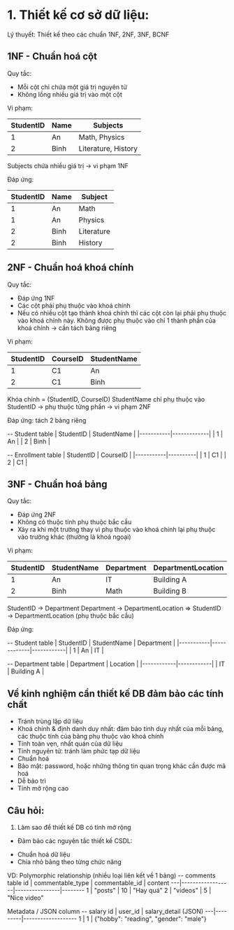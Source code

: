 # 1. Thiết kế cơ sở dữ liệu:
Lý thuyết:
Thiết kế theo các chuẩn 1NF, 2NF, 3NF, BCNF

## 1NF - Chuẩn hoá cột
Quy tắc:
- Mỗi cột chỉ chứa một giá trị nguyên tử
- Không lồng nhiều giá trị vào một cột


Vi phạm:

| StudentID | Name    | Subjects           |
|-----------|---------|--------------------|
| 1         | An      | Math, Physics      |
| 2         | Binh    | Literature, History|

Subjects chứa nhiều giá trị → vi phạm 1NF

Đáp ứng:

| StudentID | Name  | Subject     |
|-----------|-------|-------------|
| 1         | An    | Math        |
| 1         | An    | Physics     |
| 2         | Binh  | Literature  |
| 2         | Binh  | History     |


## 2NF - Chuẩn hoá khoá chính
Quy tắc:
- Đáp ứng 1NF
- Các cột phải phụ thuộc vào khoá chính
- Nếu có nhiều cột tạo thành khoá chính thì các cột còn lại phải phụ thuộc vào khoá chính này. Không được phụ thuộc vào chỉ 1 thành phần của khoá chính -> cần tách bảng riêng

Vi phạm:

| StudentID | CourseID | StudentName |
|-----------|----------|-------------|
| 1         | C1       | An          |
| 2         | C1       | Binh        |

Khóa chính = (StudentID, CourseID)
StudentName chỉ phụ thuộc vào StudentID → phụ thuộc từng phần → vi phạm 2NF

Đáp ứng: tách 2 bảng riêng

-- Student table
| StudentID | StudentName |
|-----------|-------------|
| 1         | An          |
| 2         | Binh        |

-- Enrollment table
| StudentID | CourseID |
|-----------|----------|
| 1         | C1       |
| 2         | C1       |


## 3NF - Chuẩn hoá bảng
Quy tắc:
- Đáp ứng 2NF
- Không có thuộc tính phụ thuộc bắc cầu
- Xảy ra khi một trường thay vì phụ thuộc vào khoá chính lại phụ thuộc vào trường khác (thường là khoá ngoại)


Vi phạm:

| StudentID | StudentName | Department | DepartmentLocation |
|-----------|-------------|------------|---------------------|
| 1         | An          | IT         | Building A          |
| 2         | Binh        | Math       | Building B          |

StudentID → Department
Department → DepartmentLocation ⇒ StudentID → DepartmentLocation (phụ thuộc bắc cầu)

Đáp ứng:

-- Student table
| StudentID | StudentName | Department |
|-----------|-------------|------------|
| 1         | An          | IT         |

-- Department table
| Department | Location   |
|------------|------------|
| IT         | Building A |


## Về kinh nghiệm cần thiết kế DB đảm bảo các tính chất
+ Tránh trùng lặp dữ liệu
+ Khoá chính & định danh duy nhất: đảm bảo tính duy nhất của mỗi bảng, các thuộc tính của bảng phụ thuộc vào khoá
chính
+ Tính toàn vẹn, nhất quán của dữ liệu
+ Tính nguyên tử: tránh làm phức tạp dữ liệu
+ Chuẩn hoá
+ Bảo mật: password, hoặc những thông tin quan trọng khác cần được mã hoá
+ Dễ bảo trì
+ Tính mở rộng cao

## Câu hỏi:
1. Làm sao để thiết kế DB có tính mở rộng
+ Đảm bảo các nguyên tắc thiết kế CSDL:
- Chuẩn hoá dữ liệu
- Chia nhỏ bảng theo từng chức năng

VD: 
Polymorphic relationship (nhiều loại liên kết về 1 bảng)
-- comments table
id | commentable_type | commentable_id | content
---|------------------|----------------|--------
1  | "posts"          | 10             | "Hay quá"
2  | "videos"         | 5              | "Nice video"

Metadata / JSON column
-- salary
id | user_id | salary_detail (JSON)
---|---------|-------------------
1  | 1       | {"hobby": "reading", "gender": "male"}


